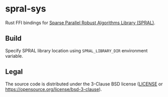 # spral-sys

Rust FFI bindings for [Sparse Parallel Robust Algorithms Library (SPRAL)](https://ralna.github.io/spral/).

## Build

Specify SPRAL library location using `SPRAL_LIBRARY_DIR` environment variable.

## Legal

The source code is distributed under the 3-Clause BSD license ([LICENSE](LICENSE)
or https://opensource.org/license/bsd-3-clause).
